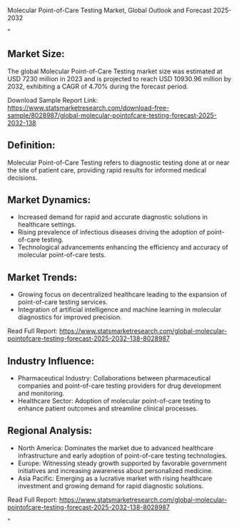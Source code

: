 Molecular Point-of-Care Testing Market, Global Outlook and Forecast 2025-2032

"<html>
<h2>Market Size:</h2>
<p>The global Molecular Point-of-Care Testing market size was estimated at USD 7230 million in 2023 and is projected to reach USD 10930.96 million by 2032, exhibiting a CAGR of 4.70% during the forecast period.</p>
<p>Download Sample Report Link: <a href='https://www.statsmarketresearch.com/download-free-sample/8028987/global-molecular-pointofcare-testing-forecast-2025-2032-138'>https://www.statsmarketresearch.com/download-free-sample/8028987/global-molecular-pointofcare-testing-forecast-2025-2032-138</a></p>

<h2>Definition:</h2>
<p>Molecular Point-of-Care Testing refers to diagnostic testing done at or near the site of patient care, providing rapid results for informed medical decisions.</p>

<h2>Market Dynamics:</h2>
<ul>
<li>Increased demand for rapid and accurate diagnostic solutions in healthcare settings.</li>
<li>Rising prevalence of infectious diseases driving the adoption of point-of-care testing.</li>
<li>Technological advancements enhancing the efficiency and accuracy of molecular point-of-care tests.</li>
</ul>

<h2>Market Trends:</h2>
<ul>
<li>Growing focus on decentralized healthcare leading to the expansion of point-of-care testing services.</li>
<li>Integration of artificial intelligence and machine learning in molecular diagnostics for improved precision.</li>
</ul>
<p>Read Full Report: <a href='https://www.statsmarketresearch.com/global-molecular-pointofcare-testing-forecast-2025-2032-138-8028987'>https://www.statsmarketresearch.com/global-molecular-pointofcare-testing-forecast-2025-2032-138-8028987</a></p>

<h2>Industry Influence:</h2>
<ul>
<li>Pharmaceutical Industry: Collaborations between pharmaceutical companies and point-of-care testing providers for drug development and monitoring.</li>
<li>Healthcare Sector: Adoption of molecular point-of-care testing to enhance patient outcomes and streamline clinical processes.</li>
</ul>

<h2>Regional Analysis:</h2>
<ul>
<li>North America: Dominates the market due to advanced healthcare infrastructure and early adoption of point-of-care testing technologies.</li>
<li>Europe: Witnessing steady growth supported by favorable government initiatives and increasing awareness about personalized medicine.</li>
<li>Asia Pacific: Emerging as a lucrative market with rising healthcare investment and growing demand for rapid diagnostic solutions.</li>
</ul>
<p>Read Full Report: <a href='https://www.statsmarketresearch.com/global-molecular-pointofcare-testing-forecast-2025-2032-138-8028987'>https://www.statsmarketresearch.com/global-molecular-pointofcare-testing-forecast-2025-2032-138-8028987</a></p>
</html>"
